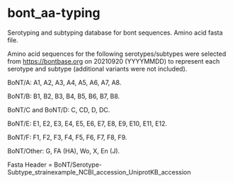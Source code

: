 # bont_aa-typing
Serotyping and subtyping database for bont sequences. Amino acid fasta file. 

Amino acid sequences for the following serotypes/subtypes were selected from https://bontbase.org on 20210920 (YYYYMMDD) to represent each serotype and subtype (additional variants were not included).

BoNT/A: A1, A2, A3, A4, A5, A6, A7, A8.

BoNT/B: B1, B2, B3, B4, B5, B6, B7, B8.

BoNT/C and BoNT/D: C, CD, D, DC.

BoNT/E: E1, E2, E3, E4, E5, E6, E7, E8, E9, E10, E11, E12.

BoNT/F: F1, F2, F3, F4, F5, F6, F7, F8, F9.

BoNT/Other: G, FA (HA), Wo,  X, En (J).

Fasta Header = BoNT/Serotype-Subtype_strainexample_NCBI_accession_UniprotKB_accession
